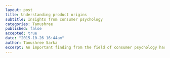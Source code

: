 ```yaml
---
layout: post
title: Understanding product origins
subtitle: Insights from consumer psychology
categories: Tanushree
published: false
accepted: true
date: "2015-10-26 16:44am"
author: Tanushree Sarka
excerpt: An important finding from the field of consumer psychology has been that consumers, when evaluating products, do not just base their judgments on factors intrinsic to the product, such as quality, but are also influenced by extrinsic factors such as price and brand reputation
---
```

